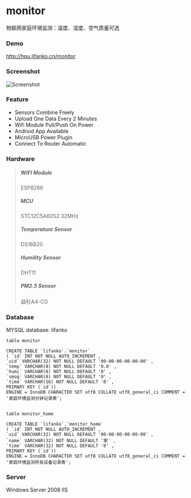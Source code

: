 # monitor
物联网家庭环境监测：温度、湿度、空气质量可选

### Demo
http://hpu.lifanko.cn/monitor

### Screenshot
![Screenshot](https://github.com/lifankohome/IOT-Monitor/blob/master/screenshot.png?raw=true)

### Feature
 + Sensors Combine Freely
 + Upload One Data Every 2 Minutes
 + Wifi Module Pull/Push On Power
 + Android App Available
 + MicroUSB Power Plugin
 + Connect To Router Automatic

### Hardware
 > ##### WIFI Module
 > ESP8266
 > ##### MCU
 > STC12C5A60S2 32MHz
 > ##### Temperature Sensor
 > DS18B20
 > ##### Humility Sensor
 > DHT11
 > ##### PM2.5 Sensor
 > 益杉A4-CG

### Database
MYSQL database: lifanko

```
table monitor

CREATE TABLE `lifanko`.`monitor`
( `id` INT NOT NULL AUTO_INCREMENT ,
`uid` VARCHAR(32) NOT NULL DEFAULT '00-00-00-00-00-00' ,
`temp` VARCHAR(8) NOT NULL DEFAULT '0.0' ,
`humi` VARCHAR(8) NOT NULL DEFAULT '0' ,
`smog` VARCHAR(8) NOT NULL DEFAULT '0' ,
`time` VARCHAR(16) NOT NULL DEFAULT '0' ,
PRIMARY KEY (`id`))
ENGINE = InnoDB CHARACTER SET utf8 COLLATE utf8_general_ci COMMENT = '家庭环境监测分钟记录表';


table monitor_home

CREATE TABLE `lifanko`.`monitor_home`
( `id` INT NOT NULL AUTO_INCREMENT ,
`uid` VARCHAR(32) NOT NULL DEFAULT '00-00-00-00-00-00' ,
`name` VARCHAR(32) NOT NULL DEFAULT '家' ,
`time` VARCHAR(32) NOT NULL DEFAULT '0' ,
PRIMARY KEY (`id`))
ENGINE = InnoDB CHARACTER SET utf8 COLLATE utf8_general_ci COMMENT = '家庭环境监测所有设备记录表';
```

### Server
Windows Server 2008 IIS